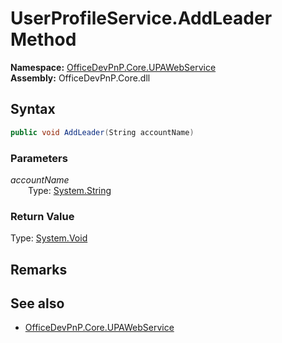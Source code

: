 # UserProfileService.AddLeader Method  
  

**Namespace:** [OfficeDevPnP.Core.UPAWebService](OfficeDevPnP.Core.UPAWebService.md)  
**Assembly:** OfficeDevPnP.Core.dll  
## Syntax
```C#
public void AddLeader(String accountName)
```
### Parameters
*accountName*  
&emsp;&emsp;Type: [System.String](System.String.md) 
&emsp;&emsp;  
  
### Return Value
Type: [System.Void](System.Void.md  
)
## Remarks 

## See also
- [OfficeDevPnP.Core.UPAWebService](OfficeDevPnP.Core.UPAWebService.md)
